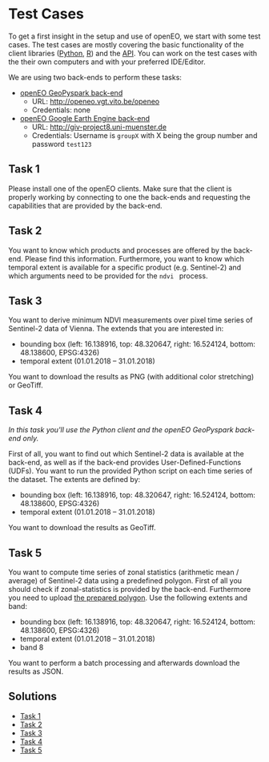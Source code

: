 # Test Cases
To get a first insight in the setup and use of openEO, we start with some test cases. The test cases are mostly covering the basic functionality of the client libraries ([Python](https://github.com/Open-EO/openeo-python-client), [R](https://github.com/Open-EO/openeo-r-client)) and the [API](https://github.com/Open-EO/openeo-api). You can work on the test cases with the their own computers and with your preferred IDE/Editor.

We are using two back-ends to perform these tasks:

* [openEO GeoPyspark back-end](https://github.com/Open-EO/openeo-geopyspark-driver)
  * URL: http://openeo.vgt.vito.be/openeo
  * Credentials: none
* [openEO Google Earth Engine back-end](https://github.com/Open-EO/openeo-earthengine-driver)
  * URL: http://giv-project8.uni-muenster.de
  * Credentials: Username is `groupX`  with X being the group number and password `test123`

## Task 1

Please install one of the openEO clients. Make sure that the client is properly working by connecting to one the back-ends and requesting the capabilities that are provided by the back-end.

## Task 2

You want to know which products and processes are offered by the back-end. Please find this information. Furthermore, you want to know which temporal extent is available for a specific product (e.g. Sentinel-2) and which arguments need to be provided for the `ndvi ` process.

## Task 3

You want to derive minimum NDVI measurements over pixel time series of Sentinel-2 data of Vienna. The extends that you are interested in:

* bounding box (left: 16.138916, top: 48.320647, right: 16.524124, bottom: 48.138600, EPSG:4326)
* temporal extent (01.01.2018 – 31.01.2018)

You want to download the results as PNG (with additional color stretching) or GeoTiff.

## Task 4

*In this task you'll use the Python client and the openEO GeoPyspark back-end only.*

First of all, you want to find out which Sentinel-2 data is available at the back-end, as well as if the back-end provides User-Defined-Functions (UDFs). You want to run the provided Python script on each time series of the dataset. The extents are defined by: 

* bounding box (left: 16.138916, top: 48.320647, right: 16.524124, bottom: 48.138600, EPSG:4326)
* temporal extent (01.01.2018 – 31.01.2018)

You want to download the results as GeoTiff.

## Task 5

You want to compute time series of zonal statistics (arithmetic mean / average) of Sentinel-2 data using a predefined polygon. First of all you should check if zonal-statistics is provided by the back-end. Furthermore you need to upload [the prepared polygon](task-5/polygon.json). Use the following extents and band: 

* bounding box (left: 16.138916, top: 48.320647, right: 16.524124, bottom: 48.138600, EPSG:4326)
* temporal extent (01.01.2018 – 31.01.2018)
* band 8

You want to perform a batch processing and afterwards download the results as JSON.

## Solutions

* [Task 1](task-1/solution.md)
* [Task 2](task-2/solution.md)
* [Task 3](task-3/solution.md)
* [Task 4](task-4/solution.md)
* [Task 5](task-5/solution.md)